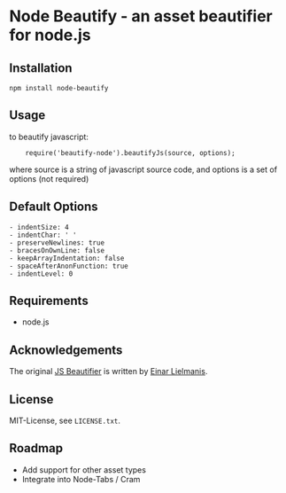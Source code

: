 # Node Beautify - an asset beautifier for node.js


## Installation

	npm install node-beautify

## Usage

to beautify javascript:

		require('beautify-node').beautifyJs(source, options);
		
where
	source is a string of javascript source code, and options is a set of options (not required)
		

## Default Options 

	- indentSize: 4
	- indentChar: ' '
	- preserveNewlines: true
	- bracesOnOwnLine: false
	- keepArrayIndentation: false
	- spaceAfterAnonFunction: true
	- indentLevel: 0


## Requirements

* node.js


## Acknowledgements

The original [JS Beautifier](http://github.com/einars/js-beautify) is written by [Einar Lielmanis](mailto:einar@jsbeautifier.org).


## License

MIT-License, see `LICENSE.txt`.

## Roadmap

- Add support for other asset types
- Integrate into Node-Tabs / Cram
